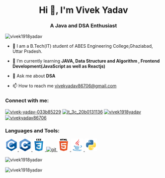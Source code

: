 <h1 align="center">Hi 👋, I'm Vivek Yadav</h1>
<h3 align="center">A Java and DSA Enthusiast</h3>

<p align="left"> <img src="https://komarev.com/ghpvc/?username=vivek1918yadav&label=Profile%20views&color=0e75b6&style=flat" alt="vivek1918yadav" /> </p>

- 🔭 I am  a B.Tech(IT) student of ABES Engineering College,Ghaziabad, Uttar Pradesh.
- 🌱 I’m currently learning **JAVA, Data Structure and Algorithm , Frontend Development(JavaScript as well as Reactjs)**

- 💬 Ask me about **DSA**

- 📫 How to reach me  vivekyadav86706@gmail.com

<h3 align="left">Connect with me:</h3>
<p align="left">
<a href="https://linkedin.com/in/vivek-yadav-033b85229" target="blank"><img align="center" src="https://raw.githubusercontent.com/rahuldkjain/github-profile-readme-generator/master/src/images/icons/Social/linked-in-alt.svg" alt="vivek-yadav-033b85229" height="30" width="40" /></a>
<a href="https://www.hackerrank.com/it_3c_20b0131136" target="blank"><img align="center" src="https://raw.githubusercontent.com/rahuldkjain/github-profile-readme-generator/master/src/images/icons/Social/hackerrank.svg" alt="it_3c_20b0131136" height="30" width="40" /></a>
<a href="https://www.leetcode.com/vivek1918yadav" target="blank"><img align="center" src="https://raw.githubusercontent.com/rahuldkjain/github-profile-readme-generator/master/src/images/icons/Social/leet-code.svg" alt="vivek1918yadav" height="30" width="40" /></a>
<a href="https://auth.geeksforgeeks.org/user/vivekyadav86706" target="blank"><img align="center" src="https://raw.githubusercontent.com/rahuldkjain/github-profile-readme-generator/master/src/images/icons/Social/geeks-for-geeks.svg" alt="vivekyadav86706" height="30" width="40" /></a>
</p>

<h3 align="left">Languages and Tools:</h3>
<p align="left"> <a href="https://www.cprogramming.com/" target="_blank" rel="noreferrer"> <img src="https://raw.githubusercontent.com/devicons/devicon/master/icons/c/c-original.svg" alt="c" width="40" height="40"/> </a> <a href="https://www.w3schools.com/cpp/" target="_blank" rel="noreferrer"> <img src="https://raw.githubusercontent.com/devicons/devicon/master/icons/cplusplus/cplusplus-original.svg" alt="cplusplus" width="40" height="40"/> </a> <a href="https://www.w3schools.com/css/" target="_blank" rel="noreferrer"> <img src="https://raw.githubusercontent.com/devicons/devicon/master/icons/css3/css3-original-wordmark.svg" alt="css3" width="40" height="40"/> </a> <a href="https://git-scm.com/" target="_blank" rel="noreferrer"> <img src="https://www.vectorlogo.zone/logos/git-scm/git-scm-icon.svg" alt="git" width="40" height="40"/> </a> <a href="https://www.w3.org/html/" target="_blank" rel="noreferrer"> <img src="https://raw.githubusercontent.com/devicons/devicon/master/icons/html5/html5-original-wordmark.svg" alt="html5" width="40" height="40"/> </a> <a href="https://www.java.com" target="_blank" rel="noreferrer"> <img src="https://raw.githubusercontent.com/devicons/devicon/master/icons/java/java-original.svg" alt="java" width="40" height="40"/> </a> <a href="https://www.python.org" target="_blank" rel="noreferrer"> <img src="https://raw.githubusercontent.com/devicons/devicon/master/icons/python/python-original.svg" alt="python" width="40" height="40"/> </a> </p>

<p><img align="center" src="https://github-readme-stats.vercel.app/api/top-langs?username=vivek1918yadav&show_icons=true&locale=en&layout=compact" alt="vivek1918yadav" /></p>

<p><img align="center" src="https://github-readme-streak-stats.herokuapp.com/?user=vivek1918yadav&" alt="vivek1918yadav" /></p>

